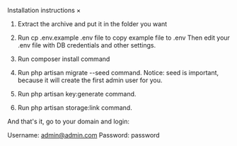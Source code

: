 Installation instructions
×
1. Extract the archive and put it in the folder you want

2. Run cp .env.example .env file to copy example file to .env
Then edit your .env file with DB credentials and other settings.

3. Run composer install command

4. Run php artisan migrate --seed command.
Notice: seed is important, because it will create the first admin user for you.

5. Run php artisan key:generate command.

6. Run php artisan storage:link command.

And that's it, go to your domain and login:

Username:	admin@admin.com
Password:	password
